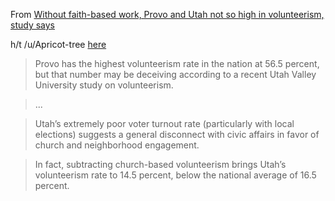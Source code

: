
From [Without faith-based work, Provo and Utah not so high in volunteerism, study says](http://www.heraldextra.com/news/local/central/provo/without-faith-based-work-provo-and-utah-not-so-high/article_c823734f-ce16-5cc5-96af-487174ebc7ac.html)

h/t /u/Apricot-tree [here](https://www.reddit.com/r/exmormon/comments/7ifp1j/talking_to_my_brother_who_claims_that_tbms/)

> Provo has the highest volunteerism rate in the nation at 56.5 percent, but that number may be deceiving according to a recent Utah Valley University study on volunteerism.

> ...

> Utah’s extremely poor voter turnout rate (particularly with local elections) suggests a general disconnect with civic affairs in favor of church and neighborhood engagement.

> In fact, subtracting church-based volunteerism brings Utah’s volunteerism rate to 14.5 percent, below the national average of 16.5 percent.
